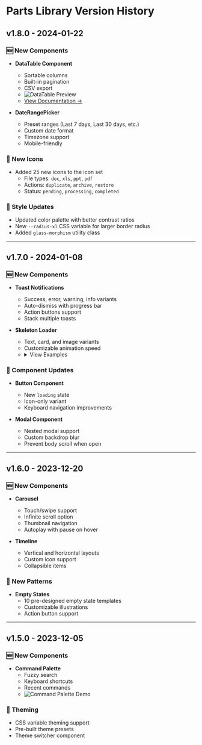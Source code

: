 # Parts Library Version History

## v1.8.0 - 2024-01-22
### 🆕 New Components
- **DataTable Component**
  - Sortable columns
  - Built-in pagination
  - CSV export
  - ![DataTable Preview](./assets/gifs/datatable-demo.gif)
  - [View Documentation →](https://docs.yourapp.com/components/datatable)

- **DateRangePicker**
  - Preset ranges (Last 7 days, Last 30 days, etc.)
  - Custom date format
  - Timezone support
  - Mobile-friendly

### 🎨 New Icons
- Added 25 new icons to the icon set
  - File types: `doc`, `xls`, `ppt`, `pdf`
  - Actions: `duplicate`, `archive`, `restore`
  - Status: `pending`, `processing`, `completed`

### 💅 Style Updates
- Updated color palette with better contrast ratios
- New `--radius-xl` CSS variable for larger border radius
- Added `glass-morphism` utility class

---

## v1.7.0 - 2024-01-08
### 🆕 New Components
- **Toast Notifications**
  - Success, error, warning, info variants
  - Auto-dismiss with progress bar
  - Action buttons support
  - Stack multiple toasts

- **Skeleton Loader**
  - Text, card, and image variants
  - Customizable animation speed
  - <details>
    <summary>View Examples</summary>
    <img src="./assets/gifs/skeleton-examples.gif" alt="Skeleton loader examples" />
  </details>

### 🔧 Component Updates
- **Button Component**
  - New `loading` state
  - Icon-only variant
  - Keyboard navigation improvements

- **Modal Component**
  - Nested modal support
  - Custom backdrop blur
  - Prevent body scroll when open

---

## v1.6.0 - 2023-12-20
### 🆕 New Components
- **Carousel**
  - Touch/swipe support
  - Infinite scroll option
  - Thumbnail navigation
  - Autoplay with pause on hover

- **Timeline**
  - Vertical and horizontal layouts
  - Custom icon support
  - Collapsible items

### 🎨 New Patterns
- **Empty States**
  - 10 pre-designed empty state templates
  - Customizable illustrations
  - Action button support

---

## v1.5.0 - 2023-12-05
### 🆕 New Components
- **Command Palette**
  - Fuzzy search
  - Keyboard shortcuts
  - Recent commands
  - ![Command Palette Demo](./assets/gifs/command-palette.gif)

### 💅 Theming
- CSS variable theming support
- Pre-built theme presets
- Theme switcher component